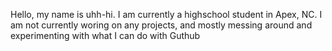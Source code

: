 Hello, my name is uhh-hi. I am currently a highschool student in Apex, NC. I am not currently woring on any projects, and mostly messing around and experimenting with what I can do with Guthub
